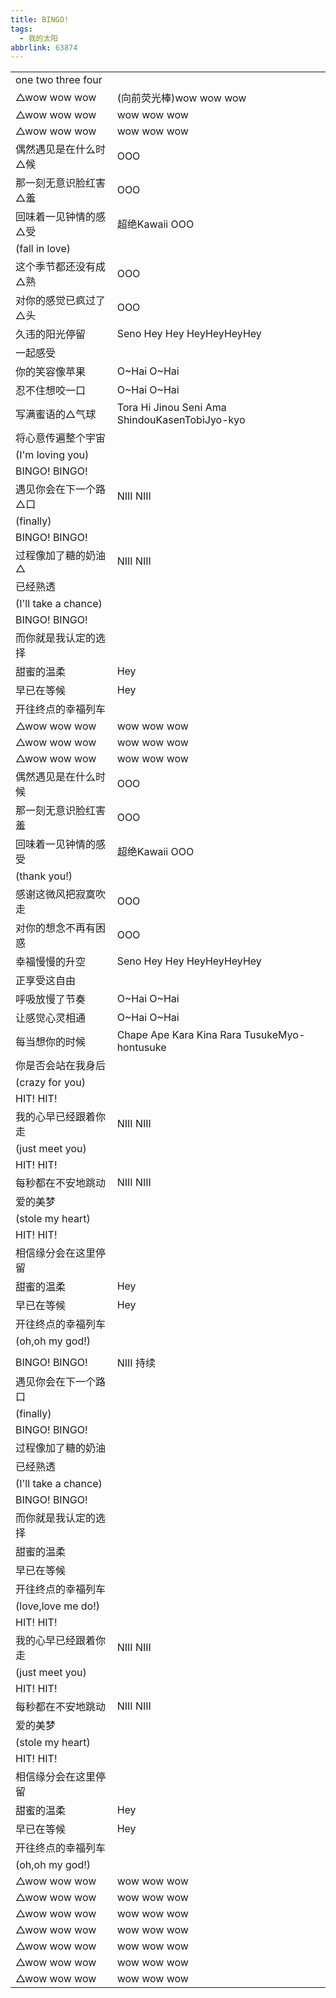 ```yaml
---
title: BINGO!
tags:
  - 我的太阳
abbrlink: 63874
---
```

|      |      |
|--|--|
|one two three four|      |
|△wow wow wow|(向前荧光棒)wow wow wow|
|△wow wow wow|wow wow wow|
|△wow wow wow|wow wow wow|
|偶然遇见是在什么时△候|OOO|
|那一刻无意识脸红害△羞|OOO|
|回味着一见钟情的感△受|超绝Kawaii OOO|
|(fall in love)|      |
|这个季节都还没有成△熟|OOO|
|对你的感觉已疯过了△头|OOO|
|久违的阳光停留|Seno Hey Hey HeyHeyHeyHey |
|一起感受|      |
|你的笑容像苹果|O~Hai O~Hai|
|忍不住想咬一口|O~Hai O~Hai|
|写满蜜语的△气球|Tora Hi Jinou Seni Ama ShindouKasenTobiJyo-kyo|
|将心意传遍整个宇宙|      |
|(I'm loving you)|      |
|BINGO! BINGO!|      |
|遇见你会在下一个路△口|NIII NIII|
|(finally)|      |
|BINGO! BINGO!|      |
|过程像加了糖的奶油△|NIII NIII|
|已经熟透|      |
|(I'll take a chance)|      |
|BINGO! BINGO!|      |
|而你就是我认定的选择|      |
|甜蜜的温柔|Hey|
|早已在等候|Hey|
|开往终点的幸福列车|      |
|△wow wow wow|wow wow wow|
|△wow wow wow|wow wow wow|
|△wow wow wow|wow wow wow|
|偶然遇见是在什么时候|OOO|
|那一刻无意识脸红害羞|OOO|
|回味着一见钟情的感受|超绝Kawaii OOO|
|(thank you!)|      |
|感谢这微风把寂寞吹走|OOO|
|对你的想念不再有困惑|OOO|
|幸福慢慢的升空|Seno Hey Hey HeyHeyHeyHey |
|正享受这自由|      |
|呼吸放慢了节奏|O~Hai O~Hai|
|让感觉心灵相通|O~Hai O~Hai|
|每当想你的时候|Chape Ape Kara Kina Rara TusukeMyo-hontusuke|
|你是否会站在我身后|      |
|(crazy for you)|      |
|HIT! HIT!|      |
|我的心早已经跟着你走|NIII NIII|
|(just meet you)|      |
|HIT! HIT!|      |
|每秒都在不安地跳动|NIII NIII|
|爱的美梦|      |
|(stole my heart)|      |
|HIT! HIT!|      |
|相信缘分会在这里停留|      |
|甜蜜的温柔|Hey|
|早已在等候|Hey|
|开往终点的幸福列车|      |
|(oh,oh my god!)|      |
|      |      |
|BINGO! BINGO!|NIII 持续|
|遇见你会在下一个路口|      |
|(finally)|      |
|BINGO! BINGO!|      |
|过程像加了糖的奶油|      |
|已经熟透|      |
|(I'll take a chance)|      |
|BINGO! BINGO!|      |
|而你就是我认定的选择|      |
|甜蜜的温柔|      |
|早已在等候|      |
|开往终点的幸福列车|      |
|(love,love me do!)|      |
|HIT! HIT!|      |
|我的心早已经跟着你走|NIII NIII|
|(just meet you)|      |
|HIT! HIT!|      |
|每秒都在不安地跳动|NIII NIII|
|爱的美梦|      |
|(stole my heart)|      |
|HIT! HIT!|      |
|相信缘分会在这里停留|      |
|甜蜜的温柔|Hey|
|早已在等候|Hey|
|开往终点的幸福列车|      |
|(oh,oh my god!)|      |
|△wow wow wow|wow wow wow|
|△wow wow wow|wow wow wow|
|△wow wow wow|wow wow wow|
|△wow wow wow|wow wow wow|
|△wow wow wow|wow wow wow|
|△wow wow wow|wow wow wow|
|△wow wow wow|wow wow wow|